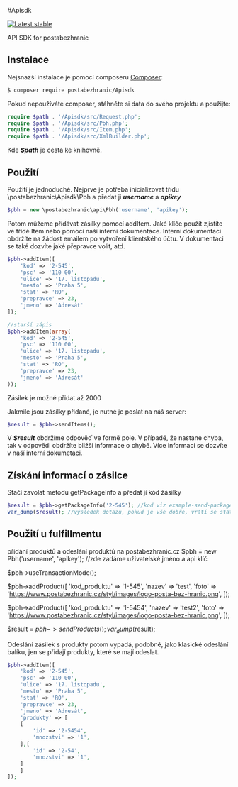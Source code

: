 #Apisdk

[![Latest stable](https://img.shields.io/packagist/v/postabezhranic/apisdk.svg)](https://packagist.org/packages/postabezhranic/apisdk)

API SDK for postabezhranic


Instalace
------------

Nejsnazší instalace je pomocí composeru  [Composer](http://getcomposer.org/):

```sh
$ composer require postabezhranic/Apisdk
```

Pokud nepoužíváte composer, stáhněte si data do svého projektu a použijte:
```php
require $path . '/Apisdk/src/Request.php';
require $path . '/Apisdk/src/Pbh.php';
require $path . '/Apisdk/src/Item.php';
require $path . '/Apisdk/src/XmlBuilder.php';
```

Kde ***$path*** je cesta ke knihovně.

Použití
------------
Použití je jednoduché. Nejprve je potřeba inicializovat třídu \postabezhranic\Apisdk\Pbh a předat ji ***username*** a ***apikey***
```php
$pbh = new \postabezhranic\api\Pbh('username', 'apikey');
```

Potom můžeme přidávat zásilky pomocí addItem. 
Jaké klíče použít zjistíte ve třídě Item nebo pomocí naší interní dokumentace.
Interní dokumentaci obdržíte na žádost emailem po vytvoření klientského účtu. V dokumentaci se také dozvíte jaké přepravce volit, atd.

```php
$pbh->addItem([
    'kod' => '2-545',
    'psc' => '110 00',
    'ulice' => '17. listopadu',
    'mesto' => 'Praha 5', 
    'stat' => 'RO',
    'prepravce' => 23,
    'jmeno' => 'Adresát'
]);

//starší zápis
$pbh->addItem(array(
    'kod' => '2-545',
    'psc' => '110 00',
    'ulice' => '17. listopadu',
    'mesto' => 'Praha 5', 
    'stat' => 'RO',
    'prepravce' => 23,
    'jmeno' => 'Adresát'
));
```

Zásilek je možné přidat až 2000

Jakmile jsou zásilky přidané, je nutné je poslat na náš server:

```php
$result = $pbh->sendItems();
```

V ***$result*** obdržíme odpověď ve formě pole. V případě, že nastane chyba, tak v odpovědi obdržíte bližší informace o chybě. Více informací se dozvíte v naší interní dokumetaci.

Získání informací o zásilce
------------
Stačí zavolat metodu getPackageInfo a předat jí kód žásilky

```php
$result = $pbh->getPackageInfo('2-545'); //kod viz example-send-packages
var_dump($result); //výsledek dotazu, pokud je vše dobře, vrátí se state ok
```

Použití u fulfillmentu
------------

přidání produktů a odeslání produktů na postabezhranic.cz
$pbh = new Pbh('username', 'apikey'); //zde zadáme uživatelské jméno a api klíč


$pbh->useTransactionMode(); 

$pbh->addProduct([
    'kod_produktu' => '1-545',
    'nazev' => 'test',
    'foto' => 'https://www.postabezhranic.cz/styl/images/logo-posta-bez-hranic.png',
]);

$pbh->addProduct([
    'kod_produktu' => '1-5454',
    'nazev' => 'test2',
    'foto' => 'https://www.postabezhranic.cz/styl/images/logo-posta-bez-hranic.png',
]);


$result = $pbh->sendProducts(); 
var_dump($result);


Odeslání zásilek s produkty potom vypadá, podobně, jako klasické odeslání balíku, jen se přidají produkty, které se mají odeslat.


```php
$pbh->addItem([
    'kod' => '2-545',
    'psc' => '110 00',
    'ulice' => '17. listopadu',
    'mesto' => 'Praha 5', 
    'stat' => 'RO',
    'prepravce' => 23,
    'jmeno' => 'Adresát',
    'produkty' => [
	[
	    'id' => '2-5454',
	    'mnozstvi' => '1',
	],[
	    'id' => '2-54',
	    'mnozstvi' => '1',
	]
    ]
]);